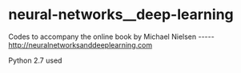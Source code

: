 # neural-networks__deep-learning

Codes to accompany the online book by Michael Nielsen ----- http://neuralnetworksanddeeplearning.com

Python 2.7 used
